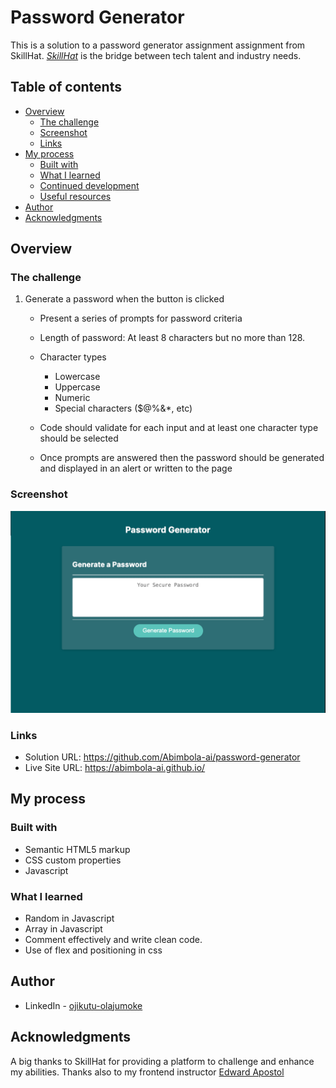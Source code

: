 # Password Generator

This is a solution to a password generator assignment assignment from SkillHat. _[SkillHat](https://skillhat.ca/)_ is the bridge between tech talent and industry needs.

## Table of contents

- [Overview](#overview)
  - [The challenge](#the-challenge)
  - [Screenshot](#screenshot)
  - [Links](#links)
- [My process](#my-process)
  - [Built with](#built-with)
  - [What I learned](#what-i-learned)
  - [Continued development](#continued-development)
  - [Useful resources](#useful-resources)
- [Author](#author)
- [Acknowledgments](#acknowledgments)

## Overview

### The challenge

1. Generate a password when the button is clicked

   - Present a series of prompts for password criteria
   - Length of password: At least 8 characters but no more than 128.
   - Character types

     - Lowercase
     - Uppercase
     - Numeric
     - Special characters ($@%&\*, etc)

   - Code should validate for each input and at least one character type should be selected
   - Once prompts are answered then the password should be generated and displayed in
     an alert or written to the page

### Screenshot

![1707590135984](image/README/1707590135984.png)

### Links

- Solution URL: https://github.com/Abimbola-ai/password-generator
- Live Site URL: https://abimbola-ai.github.io/

## My process

### Built with

- Semantic HTML5 markup
- CSS custom properties
- Javascript

### What I learned

- Random in Javascript
- Array in Javascript
- Comment effectively and write clean code.
- Use of flex and positioning in css

## Author

- LinkedIn - [ojikutu-olajumoke](https://www.https://www.linkedin.com/in/ojikutu-olajumoke/)

## Acknowledgments

A big thanks to SkillHat for providing a platform to challenge and enhance my abilities. Thanks also to my frontend instructor [Edward Apostol](https://www.linkedin.com/in/edwardapostol/ 'Instructor')
